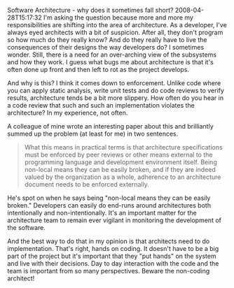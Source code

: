 Software Architecture - why does it sometimes fall short?
2008-04-28T15:17:32
I'm asking the question because more and more my responsibilities are shifting into the area of architecture. As a developer, I've always eyed architects with a bit of suspicion. After all, they don't program so how much do they really know? And do they really have to live the consequences of their designs the way developers do? I sometimes wonder. Still, there is a need for an over-arching view of the subsystems and how they work. I guess what bugs me about architecture is that it's often done up front and then left to rot as the project develops.

And why is this? I think it comes down to enforcement. Unlike code where you can apply static analysis, write unit tests and do code reviews to verify results, architecture tends be a bit more slippery. How often do you hear in a code review that such and such an implementation violates the architecture? In my experience, not often.

A colleague of mine wrote an interesting paper about this and brilliantly summed up the problem (at least for me) in two sentences.

> What this means in practical terms is that architecture specifications must be enforced by peer reviews or other means external to the programming language and development environment itself. Being non-local means they can be easily broken, and if they are indeed valued by the organization as a whole, adherence to an architecture document needs to be enforced externally.

He's spot on when he says being "non-local means they can be easily broken." Developers can easily do end-runs around architectures both intentionally and non-intentionally. It's an important matter for the architecture team to remain ever vigilant in monitoring the development of the software.

And the best way to do that in my opinion is that architects need to do implementation. That's right, hands on coding. It doesn't have to be a big part of the project but it's important that they "put hands" on the system and live with their decisions. Day to day interaction with the code and the team is important from so many perspectives. Beware the non-coding architect!
